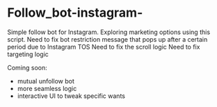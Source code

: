 # Follow_bot-instagram-
Simple follow bot for Instagram. Exploring marketing options using this script. 
Need to fix bot restriction message that pops up after a certain period due to Instagram TOS 
Need to fix the scroll logic 
Need to fix targeting logic

Coming soon: 
- mutual unfollow bot
- more seamless logic
- interactive UI to tweak specific wants
  
